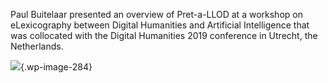 Paul Buitelaar presented an overview of Pret-a-LLOD at a workshop on
eLexicography between Digital Humanities and Artificial Intelligence
that was collocated with the Digital Humanities 2019 conference in
Utrecht, the Netherlands.

![](https://www.pret-a-llod.eu/wp-content/uploads/2019/07/eLexicology-1024x768.jpeg){.wp-image-284}
